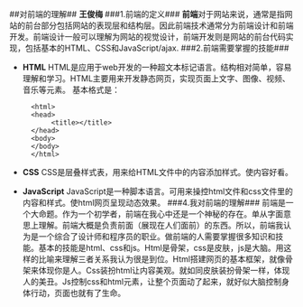 ##对前端的理解##
**王俊梅**
###1.前端的定义###
**前端**对于网站来说，通常是指网站的前台部分包括网站的表现层和结构层。因此前端技术通常分为前端设计和前端开发。前端设计一般可以理解为网站的视觉设计，前端开发则是网站的前台代码实现，包括基本的HTML、CSS和JavaScript/ajax.
###2.前端需要掌握的技能###
- **HTML**
	HTML是应用于web开发的一种超文本标记语言。结构相对简单，容易理解和学习。HTML主要用来开发静态网页，实现页面上文字、图像、视频、音乐等元素。
	基本格式是：<br>
		
		<html>
		<head>
			 <title></title>
		</head>
		<body>
		</body>
		</html>
	
		
- **CSS**
	CSS是层叠样式表，用来给HTML文件中的内容添加样式。使内容好看。
- **JavaScript**
	JavaScript是一种脚本语言。可用来操控html文件和css文件里的内容和样式。使html网页呈现动态效果。
###4.我对前端的理解###
前端是一个大命题。作为一个初学者，前端在我心中还是一个神秘的存在。单从字面意思上理解。前端大概是负责前面（展现在人们面前）的东西。所以，前端我认为是一个综合了设计师和程序员的职业。做前端的人需要掌握很多知识和技能。基本的技能是html、css和js。Html是骨架，css是皮肤，js是大脑。用这样的比喻来理解三者关系我认为很是到位。Html搭建网页的基本框架，就像骨架来体现你是人。Css装扮html让内容美观。就如同皮肤装扮骨架一样，体现人的美丑。Js控制css和html元素，让整个页面动了起来，就好似大脑控制身体行动，页面也就有了生命。
